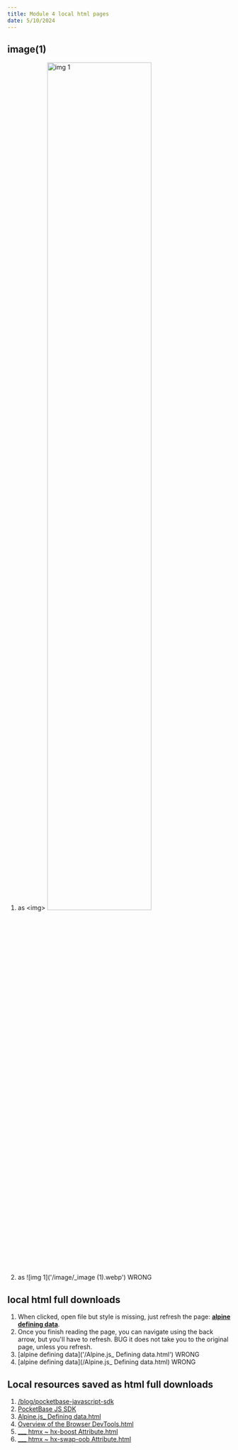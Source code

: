```yaml
---
title: Module 4 local html pages
date: 5/10/2024
---
```


## image(1)

1. as &lt;img> <img src="/image/_image (1).webp" alt="img 1" width=70%>
1. as  ![img 1]('/image/_image (1).webp') WRONG


## local html full downloads

1. When clicked, open file but style is missing, just refresh the page:
**[alpine defining data](</Alpine.js_ Defining data.html>)**. 
1. Once you finish reading the page, you can navigate using the back arrow, but you'll have to refresh. BUG
it does not take you to the original page, unless you refresh.
1. [alpine defining data]('/Alpine.js_ Defining data.html') WRONG
1. [alpine defining data](/Alpine.js_ Defining data.html) WRONG

## Local resources saved as html full downloads


1. [/blog/pocketbase-javascript-sdk](</blog/pocketbase-javascript-sdk>)
1. <a href='/blog/pocketbase-javascript-sdk'>PocketBase JS SDK</a>
1. [Alpine.js_ Defining data.html](</Alpine.js_ Defining data.html>)
1. [Overview of the Browser DevTools.html](</image/Overview of the Browser DevTools.html>)
1. [___ htmx ~ hx-boost Attribute.html](</image/___ htmx ~ hx-boost Attribute.html>)
1. [___ htmx ~ hx-swap-oob Attribute.html](</image/___ htmx ~ hx-swap-oob Attribute.html>)


